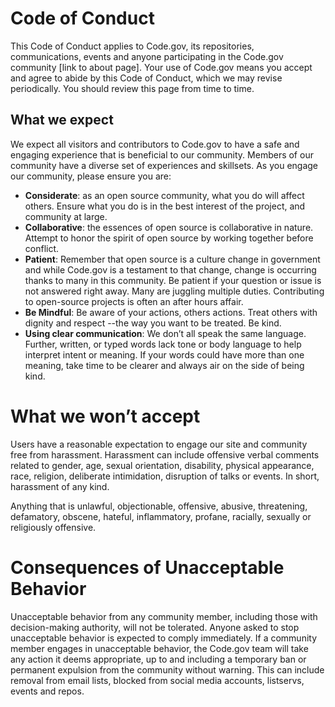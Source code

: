 # Code of Conduct

This Code of Conduct applies to Code.gov, its repositories, communications, events and anyone participating in the Code.gov community [link to about page]. Your use of Code.gov means you accept and agree to abide by this Code of Conduct, which we may revise periodically. You should review this page from time to time. 

## What we expect

We expect all visitors and contributors to Code.gov to have a safe and engaging experience that is beneficial to our community. Members of our community have a diverse set of experiences and skillsets. As you engage our community, please ensure you are:  

- __Considerate__: as an open source community, what you do will affect others. Ensure what you do is in the best interest of the project, and community at large. 
- __Collaborative__: the essences of open source is collaborative in nature. Attempt to honor the spirit of open source by working together before conflict.
- __Patient__: Remember that open source is a culture change in government and while Code.gov is a testament to that change, change is occurring thanks to many in this community. Be patient if your question or issue is not answered right away. Many are juggling multiple duties. Contributing to open-source projects is often an after hours affair. 
- __Be Mindful__: Be aware of your actions, others actions. Treat others with dignity and respect --the way you want to be treated. Be kind. 
- __Using clear communication__: We don’t all speak the same language. Further, written, or typed words lack tone or body language to help interpret intent or meaning. If your words could have more than one meaning, take time to be clearer and always air on the side of being kind. 

# What we won’t accept

Users have a reasonable expectation to engage our site and community free from harassment. Harassment can include offensive verbal comments related to gender, age, sexual orientation, disability, physical appearance, race, religion, deliberate intimidation, disruption of talks or events. In short, harassment of any kind.

Anything that is unlawful, objectionable, offensive, abusive, threatening, defamatory, obscene, hateful, inflammatory, profane, racially, sexually or religiously offensive.  

# Consequences of Unacceptable Behavior

Unacceptable behavior from any community member, including those with decision-making authority, will not be tolerated.
Anyone asked to stop unacceptable behavior is expected to comply immediately. If a community member engages in unacceptable behavior, the Code.gov team will take any action it deems appropriate, up to and including a temporary ban or permanent expulsion from the community without warning. This can include removal from email lists, blocked from social media accounts, listservs, events and repos.